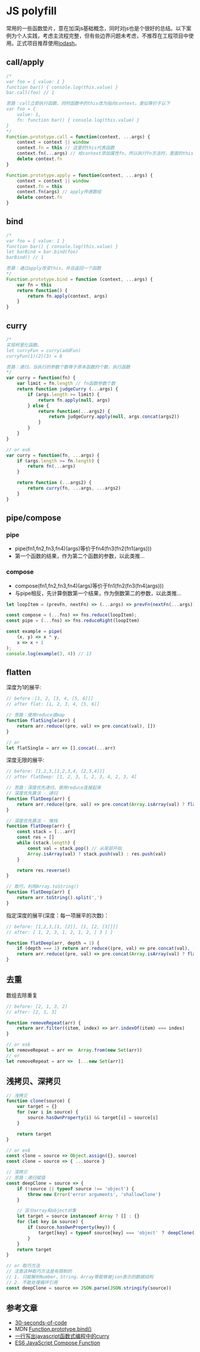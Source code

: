 # JS polyfill

常用的一些函数垫片，意在加深js基础概念，同时对js也是个很好的总结。以下案例为个人实践，考虑主流程完整，但有些边界问题未考虑，不推荐在工程项目中使用。正式项目推荐使用[lodash](https://github.com/lodash/lodash)。

## call/apply

``` js
/*
var foo = { value: 1 }
function bar() { console.log(this.value) }
bar.call(foo) // 1

思路：call立即执行函数，同时函数中的this改为指向context。类似等价于以下
var foo = {
    value: 1,
    fn: function bar() { console.log(this.value) }
}
*/
Function.prototype.call = function(context, ...args) {
    context = context || window
    context.fn = this // 这里的this代表函数
    context.fn(...args) // 给context添加属性fn，所以执行fn方法时，里面的this代表context
    delete context.fn
}

Function.prototype.apply = function(context, ...args) {
    context = context || window
    context.fn = this
    context.fn(args) // apply传递数组
    delete context.fn
}
```
## bind

``` js
/*
var foo = { value: 1 }
function bar() { console.log(this.value) }
let barBind = bar.bind(foo)
barBind() // 1

思路：通过apply改变this，并且返回一个函数
*/
Function.prototype.bind = function (context, ...args) {
    var fn = this
    return function() {
        return fn.apply(context, args)
    }
}
```

## curry

``` js
/*
实现柯里化函数。
let curryFun = curry(addFun)
curryFun(1)(2)(3) = 6

思路：递归，当执行的参数个数等于原本函数的个数，执行函数
*/
var curry = function(fn) {
    var limit = fn.length // fn函数参数个数
    return function judgeCurry (...args) {
        if (args.length >= limit) {
            return fn.apply(null, args)
        } else {
            return function(...args2) {
                return judgeCurry.apply(null, args.concat(args2))
            }
        }
    }
}

// or es6
var curry = function(fn, ...args) {
    if (args.length >= fn.length) {
        return fn(...args)
    }

    return function (...args2) {
        return curry(fn, ...args, ...args2)
    }
}
```

## pipe/compose

### pipe
* pipe(fn1,fn2,fn3,fn4)(args)等价于fn4(fn3(fn2(fn1(args)))
* 第一个函数的结果，作为第二个函数的参数，以此类推...

### compose
* compose(fn1,fn2,fn3,fn4)(args)等价于fn1(fn2(fn3(fn4(args)))
* 与pipe相反，先计算倒数第一个结果，作为倒数第二的参数，以此类推...

``` js
let loopItem = (prevFn, nextFn) => (...args) => prevFn(nextFn(...args))

const compose = (...fns) => fns.reduce(loopItem);
const pipe = (...fns) => fns.reduceRight(loopItem)

const example = pipe(
    (x, y) => x * y,
    x => x + 1
);
console.log(example(3, 4)) // 13
```

## flatten

深度为1的展平:
``` js
// before：[1, 2, [3, 4, [5, 6]]]
// after flat: [1, 2, 3, 4, [5, 6]]

// 思路：使用reduce或map
function flatSingle(arr) {
    return arr.reduce((pre, val) => pre.concat(val), [])
}

// or
let flatSingle = arr => [].concat(...arr)
```

深度无限的展平:
``` js
// before: [1,2,3,[1,2,3,4, [2,3,4]]]
// after flatDeep: [1, 2, 3, 1, 2, 3, 4, 2, 3, 4]

// 思路：深度优先递归，使用reduce连接起来
// 深度优先算法 - 递归
function flatDeep(arr) {
    return arr.reduce((pre, val) => pre.concat(Array.isArray(val) ? flatDeep(val) : val), [])
}

// 深度优先算法 - 堆栈
function flatDeep(arr) {
    const stack = [...arr]
    const res = []
    while (stack.length) {
        const val = stack.pop() // 从尾部开始
        Array.isArray(val) ? stack.push(val) : res.push(val)
    }

    return res.reverse()
}

// 取巧，利用Array.toString()
function flatDeep(arr) {
    return arr.toString().split(',')
}
```

指定深度的展平(深度：每一项展平的次数)：
``` js
// before: [1,2,3,[1, [2]], [1, [2, [3]]]]
// after: [ 1, 2, 3, 1, 2, 1, 2, [ 3 ] ]

function flatDeep(arr, depth = 1) {
    if (depth === 1) return arr.reduce((pre, val) => pre.concat(val), [])
    return arr.reduce((pre, val) => pre.concat(Array.isArray(val) ? flatDeep(val, depth - 1) : val), [])
}
```

## 去重
数组去除重复

``` js
// before: [2, 1, 3, 2]
// after: [2, 1, 3]

function removeRepeat(arr) {
    return arr.filter((item, index) => arr.indexOf(item) === index)
}

// or es6
let removeRepeat = arr =>  Array.from(new Set(arr))
// or
let removeRepeat = arr =>  [...new Set(arr)]
```

## 浅拷贝、深拷贝

``` js
// 浅拷贝
function clone(source) {
    var target = {}
    for (var i in source) {
        source.hasOwnProperty(i) && target[i] = source[i]
    }

    return target
}

// or es6
const clone = source => Object.assign({}, source)
const clone = source => { ...source }
```

``` js
// 深拷贝
// 思路：递归赋值
const deepClone = source => {
    if (!source || typeof source !== 'object') {
        throw new Error('error arguments', 'shallowClone')
    }

    // 区分array和object对象
    let target = source instanceof Array ? [] : {}
    for (let key in source) {
        if (source.hasOwnProperty(key)) {
            target[key] = typeof source[key] === 'object' ？ deepClone(source[key]) : source[key]
        }
    }
    return target
}

// or 取巧方法
// 注意这种取巧方法是有限制的
// 1. 只能解析Number、String、Array等能够被json表示的数据结构
// 2. 不能处理循环引用
const deepClone = source => JSON.parse(JSON.stringify(source))
```

## 参考文章
* [30-seconds-of-code](https://github.com/30-seconds/30-seconds-of-code)
* MDN [Function.prototype.bind()](https://developer.mozilla.org/en-US/docs/Web/JavaScript/Reference/Global_Objects/Function/bind)
* [一行写出javascript函数式编程中的curry](https://segmentfault.com/a/1190000008248646)
* [ES6 JavaScript Compose Function](https://gist.github.com/JamieMason/172460a36a0eaef24233e6edb2706f83)